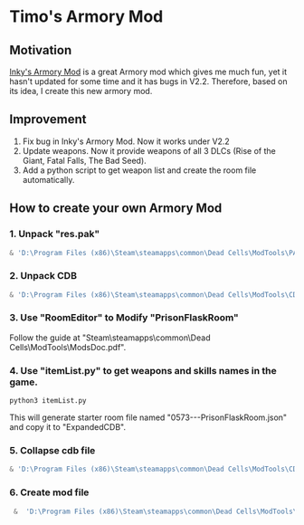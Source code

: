 Timo's Armory Mod
=================
## Motivation  
[Inky's Armory Mod](https://steamcommunity.com/sharedfiles/filedetails/?id=1506010908&searchtext=armory) is a great Armory mod which gives me much fun, yet it hasn't updated for some time and it has bugs in V2.2. Therefore, based on its idea, I create this new armory mod.   

## Improvement  
1. Fix bug in Inky's Armory Mod. Now it works under V2.2  
2. Update weapons. Now it provide weapons of all 3 DLCs (Rise of the Giant, Fatal Falls, The Bad Seed).    
3. Add a python script to get weapon list and create the room file automatically.  

## How to create your own Armory Mod  
### 1. Unpack "res.pak"    
```powershell
& 'D:\Program Files (x86)\Steam\steamapps\common\Dead Cells\ModTools\PAKTool.exe' -Expand -OutDir Expanded -RefPak "D:\Program Files (x86)\Steam\steamapps\common\Dead Cells\res.pak"
```
### 2. Unpack CDB  
```powershell
& 'D:\Program Files (x86)\Steam\steamapps\common\Dead Cells\ModTools\CDBTool.exe' -Expand -Outdir .\ExpandedCDB -refcdb ".\Expanded\data.cdb"
```
### 3. Use "RoomEditor" to Modify "PrisonFlaskRoom"  
Follow the guide at "Steam\steamapps\common\Dead Cells\ModTools\ModsDoc.pdf".  

### 4. Use "itemList.py" to get weapons and skills names in the game.  
```shell
python3 itemList.py
```
This will generate starter room file named "0573---PrisonFlaskRoom.json" and copy it to "ExpandedCDB".

### 5. Collapse cdb file  
```powershell
& 'D:\Program Files (x86)\Steam\steamapps\common\Dead Cells\ModTools\CDBTool.exe' -Collapse -Indir .\ExpandedCDB\ -OutCDB ".\Expanded\data.cdb"
```
### 6. Create mod file  
```powershell
 &  'D:\Program Files (x86)\Steam\steamapps\common\Dead Cells\ModTools\PAKTool.exe' -creatediffpak -refpak "D:\Program Files (x86)\Steam\steamapps\common\Dead Cells\res.pak" -indir "D:\Timo\Games\Timos-armory-mod\Expanded\" -OutPak "D:\Timo\Games\Timos-armory-mod\workshop\res.pak"
```
